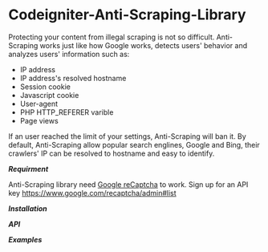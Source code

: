 # Codeigniter-Anti-Scraping-Library

Protecting your content from illegal scraping is not so difficult. Anti-Scraping works just like how Google works, detects users' behavior and analyzes users' information such as:

- IP address
- IP address's resolved hostname
- Session cookie
- Javascript cookie
- User-agent
- PHP HTTP_REFERER varible
- Page views

If an user reached the limit of your settings, Anti-Scraping will ban it. 
By default, Anti-Scraping allow popular search englines, Google and Bing, their crawlers' IP can be resolved to hostname and easy to identify.

***Requirment***

Anti-Scraping library need [Google reCaptcha](https://github.com/google/recaptcha) to work.
Sign up for an API key https://www.google.com/recaptcha/admin#list

***Installation***



***API***


***Examples***
